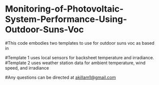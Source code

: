 # Monitoring-of-Photovoltaic-System-Performance-Using-Outdoor-Suns-Voc

#This code embodies two templates to use for outdoor suns voc as based in <insert doi of publication>

#Template 1 uses local sensors for backsheet temperature and irradiance.
#Template 2 uses weather station data for ambient temperature, wind speed, and irradiance

#Any questions can be directed at akillam1@gmail.com
